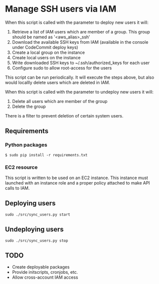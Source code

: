 # Manage SSH users via IAM

When this script is called with the parameter to deploy new users it will:

1. Retrieve a list of IAM users which are member of a group. This group should be named as '<aws_alias>_ssh'
1. Download the available SSH keys from IAM (available in the console under CodeCommit deploy keys)
1. Create a local group on the instance
1. Create local users on the instance
1. Write downloaded SSH keys to ~/.ssh/authorized_keys for each user
1. Configure sudo to allow root-access for the users

This script can be run periodically. It will execute the steps above, but also would locallly delete users which are deleted in IAM.

When this script is called with the parameter to undeploy new users it will:

1. Delete all users which are member of the group
1. Delete the group

There is a filter to prevent deletion of certain system users.

## Requirements

### Python packages
```
$ sudo pip install -r requirements.txt
```
### EC2 resource
This script is written to be used on an EC2 instance. This instance must launched with an instance role and a proper policy attached to make API calls to IAM.

## Deploying users
```
sudo ./src/sync_users.py start
```

## Undeploying users
```
sudo ./src/sync_users.py stop
```

## TODO

* Create deployable packages
* Provide initscripts, cronjobs, etc.
* Allow cross-account IAM access
